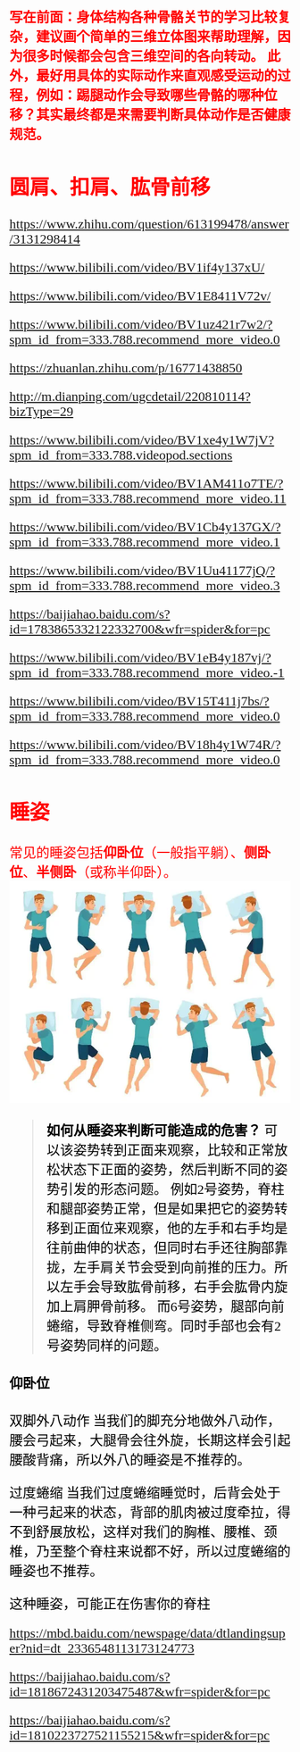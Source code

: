 <font color =red face=kaiti size=5>**写在前面：身体结构各种骨骼关节的学习比较复杂，建议画个简单的三维立体图来帮助理解，因为很多时候都会包含三维空间的各向转动。
此外，最好用具体的实际动作来直观感受运动的过程，例如：踢腿动作会导致哪些骨骼的哪种位移？其实最终都是来需要判断具体动作是否健康规范。**

## 圆肩、扣肩、肱骨前移




https://www.zhihu.com/question/613199478/answer/3131298414

https://www.bilibili.com/video/BV1if4y137xU/

https://www.bilibili.com/video/BV1E8411V72v/

https://www.bilibili.com/video/BV1uz421r7w2/?spm_id_from=333.788.recommend_more_video.0

https://zhuanlan.zhihu.com/p/16771438850

http://m.dianping.com/ugcdetail/220810114?bizType=29

https://www.bilibili.com/video/BV1xe4y1W7jV?spm_id_from=333.788.videopod.sections

https://www.bilibili.com/video/BV1AM411o7TE/?spm_id_from=333.788.recommend_more_video.11

https://www.bilibili.com/video/BV1Cb4y137GX/?spm_id_from=333.788.recommend_more_video.1

https://www.bilibili.com/video/BV1Uu41177jQ/?spm_id_from=333.788.recommend_more_video.3


https://baijiahao.baidu.com/s?id=1783865332122332700&wfr=spider&for=pc

https://www.bilibili.com/video/BV1eB4y187vj/?spm_id_from=333.788.recommend_more_video.-1


https://www.bilibili.com/video/BV15T411j7bs/?spm_id_from=333.788.recommend_more_video.0

https://www.bilibili.com/video/BV18h4y1W74R/?spm_id_from=333.788.recommend_more_video.0




## 睡姿
常见的睡姿包括**仰卧位**（一般指平躺）、**侧卧位**、**半侧卧**（或称半仰卧）。
<img src="https://github.com/zeff163/stackedit-app-data/blob/master/file/%E8%BF%90%E5%8A%A8/picture/001.jpg?raw=true"> 
> <font color =o>**如何从睡姿来判断可能造成的危害？**
> 可以该姿势转到正面来观察，比较和正常放松状态下正面的姿势，然后判断不同的姿势引发的形态问题。
> 例如2号姿势，脊柱和腿部姿势正常，但是如果把它的姿势转移到正面位来观察，他的左手和右手均是往前曲伸的状态，但同时右手还往胸部靠拢，左手肩关节会受到向前推的压力。所以左手会导致肱骨前移，右手会肱骨内旋加上肩胛骨前移。
> 而6号姿势，腿部向前蜷缩，导致脊椎侧弯。同时手部也会有2号姿势同样的问题。


#### 仰卧位
双脚外八动作
当我们的脚充分地做外八动作，腰会弓起来，大腿骨会往外旋，长期这样会引起腰酸背痛，所以外八的睡姿是不推荐的。



过度蜷缩
当我们过度蜷缩睡觉时，后背会处于一种弓起来的状态，背部的肌肉被过度牵拉，得不到舒展放松，这样对我们的胸椎、腰椎、颈椎，乃至整个脊柱来说都不好，所以过度蜷缩的睡姿也不推荐。


这种睡姿，可能正在伤害你的脊柱


https://mbd.baidu.com/newspage/data/dtlandingsuper?nid=dt_2336548113173124773

https://baijiahao.baidu.com/s?id=1818672431203475487&wfr=spider&for=pc

https://baijiahao.baidu.com/s?id=1810223727521155215&wfr=spider&for=pc
<!--stackedit_data:
eyJoaXN0b3J5IjpbLTEzMDgxNjMzMTUsMTU4MzAyMDk3MiwxMz
Q4MTgxMTMyLDU5ODc0MDQxMywxMDY2MDQ5MzksMTAwMjU2MjY4
NSwxMDYxNDE2OTc4LDI3NTc5MTgxMCw5MzU1MDUxMV19
-->